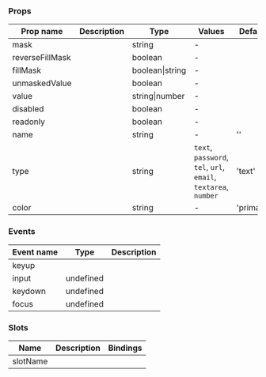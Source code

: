 ### Props

| Prop name       | Description | Type            | Values                                                          | Default   |
| --------------- | ----------- | --------------- | --------------------------------------------------------------- | --------- |
| mask            |             | string          | -                                                               |           |
| reverseFillMask |             | boolean         | -                                                               |           |
| fillMask        |             | boolean\|string | -                                                               |           |
| unmaskedValue   |             | boolean         | -                                                               |           |
| value           |             | string\|number  | -                                                               |           |
| disabled        |             | boolean         | -                                                               |           |
| readonly        |             | boolean         | -                                                               |           |
| name            |             | string          | -                                                               | ''        |
| type            |             | string          | `text`, `password`, `tel`, `url`, `email`, `textarea`, `number` | 'text'    |
| color           |             | string          | -                                                               | 'primary' |

### Events

| Event name | Type      | Description |
| ---------- | --------- | ----------- |
| keyup      |           |
| input      | undefined |
| keydown    | undefined |
| focus      | undefined |

### Slots

| Name     | Description | Bindings |
| -------- | ----------- | -------- |
| slotName |             |          |
